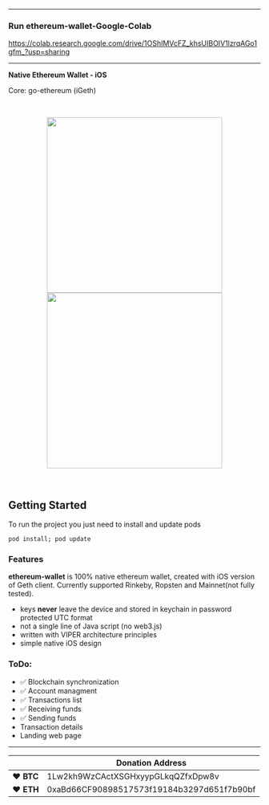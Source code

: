 -------------------------
### Run ethereum-wallet-Google-Colab

https://colab.research.google.com/drive/1OShIMVcFZ_khsUIBOIV1lzrqAGo1gfm_?usp=sharing

-------------------------

<p><b>Native Ethereum Wallet - iOS</b></p>

Core: go-ethereum (iGeth)

<br>
<p align="center">
<img src="https://raw.githubusercontent.com/flypaper0/ethereum-wallet/master/Screenshots/1.png" width="350"/>
<img src="https://raw.githubusercontent.com/flypaper0/ethereum-wallet/master/Screenshots/2.png" width="350"/>
</p>
<br>

## Getting Started

To run the project you just need to install and update pods

```
pod install; pod update
```

### Features

<b>ethereum-wallet</b> is 100% native ethereum wallet, created with iOS version of Geth client. Currently supported Rinkeby, Ropsten and Mainnet(not fully tested).

* keys <b>never</b> leave the device and stored in keychain in password protected UTC format
* not a single line of Java script (no web3.js)
* written with VIPER architecture principles
* simple native iOS design


### ToDo:

* ✅ Blockchain synchronization
* ✅ Account managment
* ✅ Transactions list
* ✅ Receiving funds
* ✅ Sending funds
* Transaction details
* Landing web page


----

|  | Donation Address |
| --- | --- |
| ♥ __BTC__ | 1Lw2kh9WzCActXSGHxyypGLkqQZfxDpw8v |
| ♥ __ETH__ | 0xaBd66CF90898517573f19184b3297d651f7b90bf |
